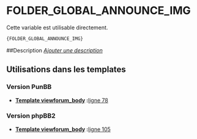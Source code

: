 # FOLDER_GLOBAL_ANNOUNCE_IMG


Cette variable est utilisable directement.

```html
{FOLDER_GLOBAL_ANNOUNCE_IMG}
```

##Description
[*Ajouter une description*](https://fa-tvars.appspot.com/var/FOLDER_GLOBAL_ANNOUNCE_IMG)

## Utilisations dans les templates

### Version PunBB

* __[Template viewforum_body](../tpl/var/punbb/viewforum_body.md#readme) :__[ligne 78](../tpl/src/punbb/viewforum_body.tpl#L78)

### Version phpBB2

* __[Template viewforum_body](../tpl/var/subsilver/viewforum_body.md#readme) :__[ligne 105](../tpl/src/subsilver/viewforum_body.tpl#L105)